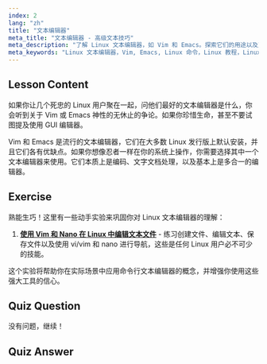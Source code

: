 ```yaml
---
index: 2
lang: "zh"
title: "文本编辑器"
meta_title: "文本编辑器 - 高级文本技巧"
meta_description: "了解 Linux 文本编辑器，如 Vim 和 Emacs。探索它们的用途以及对系统导航的重要性。开始你的 Linux 文本编辑器之旅！"
meta_keywords: "Linux 文本编辑器，Vim, Emacs, Linux 命令，Linux 教程，Linux 初学者，Linux 指南"
---
```


## Lesson Content

如果你让几个死忠的 Linux 用户聚在一起，问他们最好的文本编辑器是什么，你会听到关于 Vim 或 Emacs 神性的无休止的争论。如果你珍惜生命，甚至不要试图提及使用 GUI 编辑器。

Vim 和 Emacs 是流行的文本编辑器，它们在大多数 Linux 发行版上默认安装，并且它们各有优缺点。如果你想像忍者一样在你的系统上操作，你需要选择其中一个文本编辑器来使用。它们本质上是编码、文字文档处理，以及基本上是多合一的编辑器。

## Exercise

熟能生巧！这里有一些动手实验来巩固你对 Linux 文本编辑器的理解：

1. **[使用 Vim 和 Nano 在 Linux 中编辑文本文件](https://labex.io/zh/labs/comptia-edit-text-files-in-linux-with-vim-and-nano-591076)** - 练习创建文件、编辑文本、保存文件以及使用 vi/vim 和 nano 进行导航，这些是任何 Linux 用户必不可少的技能。

这个实验将帮助你在实际场景中应用命令行文本编辑器的概念，并增强你使用这些强大工具的信心。

## Quiz Question

没有问题，继续！

## Quiz Answer
